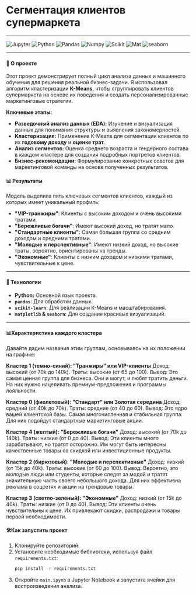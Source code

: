 # **Сегментация клиентов супермаркета**

---

![Jupyter](https://img.shields.io/badge/jupyter-notebook-orange) ![Python](https://img.shields.io/badge/Python-3.13.2-blue) ![Pandas](https://img.shields.io/badge/Pandas-2.1-blue) ![Numpy](https://img.shields.io/badge/Numpy-1.26-blue) ![Scikit](https://img.shields.io/badge/Scikit_learn-1.3.1-blue) ![Mat](https://img.shields.io/badge/Matplotlib-3.8.0-blue) ![seaborn](https://img.shields.io/badge/seaborn-0.13-blue)



---

#### 📝 О проекте

Этот проект демонстрирует полный цикл анализа данных и машинного обучения для решения реальной бизнес-задачи. Я использовал алгоритм кластеризации **K-Means**, чтобы сгруппировать клиентов супермаркета на основе их поведения и создать персонализированные маркетинговые стратегии.

**Ключевые этапы:**
* **Разведочный анализ данных (EDA):** Изучение и визуализация данных для понимания структуры и выявления закономерностей.
* **Кластеризация:** Применение K-Means для сегментации клиентов по их **годовому доходу** и **оценке трат**.
* **Анализ сегментов:** Оценка среднего возраста и гендерного состава в каждом кластере для создания подробных портретов клиентов.
* **Бизнес-рекомендации:** Формулирование конкретных советов для маркетинговой команды на основе полученных результатов.

#### 📊 Результаты

Модель выделила пять ключевых сегментов клиентов, каждый из которых имеет уникальный профиль:

* **"VIP-транжиры"**: Клиенты с высоким доходом и очень высокими тратами.
* **"Бережливые богачи"**: Имеют высокий доход, но тратят мало.
* **"Стандартные клиенты"**: Самая большая группа со средним доходом и средними тратами.
* **"Молодые и перспективные"**: Имеют низкий доход, но высокие траты, вероятно, ориентированы на тренды.
* **"Экономные"**: Клиенты с низким доходом и низкими тратами, чувствительные к цене.

---

#### 🚀 Технологии

* **Python:** Основной язык проекта.
* **`pandas`**: Для обработки данных.
* **`scikit-learn`**: Для реализации K-Means и масштабирования.
* **`matplotlib` & `seaborn`**: Для создания красивых визуализаций.

---

#### 📊Характеристика каждого кластера
Давайте дадим названия этим группам, основываясь на их положении на графике:

**Кластер 1 (темно-синий): "Транжиры" или VIP-клиенты**
Доход: высокий (от 70k до 140k).
Траты: высокие (от 65 до 100).
Вывод: Это самая ценная группа для бизнеса. Они и могут, и любят тратить деньги. На них нужно нацеливать премиум-предложения и программы лояльности.

**Кластер 0 (фиолетовый): "Стандарт" или Золотая середина**
Доход: средний (от 40k до 70k).
Траты: средние (от 40 до 60).
Вывод: Это ядро вашей клиентской базы. Самая многочисленная и стабильная группа. Для них подойдут стандартные маркетинговые акции.

**Кластер 4 (желтый): "Бережливые богачи"**
Доход: высокий (от 70k до 140k).
Траты: низкие (от 0 до 40).
Вывод: Эти клиенты много зарабатывают, но тратят осторожно. Им могут быть интересны качественные товары со скидкой или инвестиционные продукты.

**Кластер 2 (бирюзовый): "Молодые и перспективные"**
Доход: низкий (от 15k до 40k).
Траты: высокие (от 60 до 100).
Вывод: Вероятно, это молодые люди или студенты, которые следят за модой и тратят значительную часть своего небольшого дохода. Для них эффективна реклама в соцсетях и акции на трендовые товары.

**Кластер 3 (светло-зеленый): "Экономные"**
Доход: низкий (от 15k до 40k).
Траты: низкие (от 0 до 40).
Вывод: Эти клиенты очень чувствительны к цене. Их привлекают скидки, распродажи и товары первой необходимости.

#### 🛠️Как запустить проект

1.  Клонируйте репозиторий.
2.  Установите необходимые библиотеки, используя файл `requirements.txt`:
    ```bash
    pip install -r requirements.txt
    ```
3.  Откройте `main.ipynb` в Jupyter Notebook и запустите ячейки для воспроизведения анализа.

